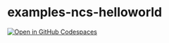 # examples-ncs-helloworld

[![Open in GitHub Codespaces](https://github.com/codespaces/badge.svg)](https://codespaces.new/embeddedcontainers/examples-ncs-helloworld)
